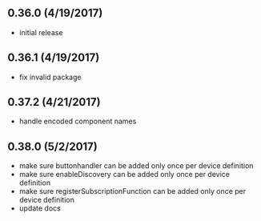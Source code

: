 ## 0.36.0 (4/19/2017)
- initial release

## 0.36.1 (4/19/2017)
- fix invalid package

## 0.37.2 (4/21/2017)
- handle encoded component names

## 0.38.0 (5/2/2017)
- make sure buttonhandler can be added only once per device definition
- make sure enableDiscovery can be added only once per device definition
- make sure registerSubscriptionFunction can be added only once per device definition
- update docs
